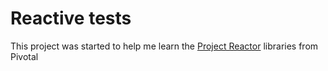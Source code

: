 # Reactive tests

This project was started to help me learn the [Project Reactor](http://projectreactor.io/) libraries from Pivotal
